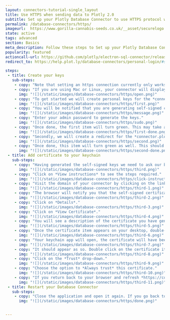 ```yaml
---
layout: connectors-tutorial-single_layout
title: Use HTTPS when sending data to Plotly 2.0
subtitle: Set up your Plotly Database Connector to use HTTPS protocol when transferring data to Plotly 2.0.
permalink: /database-connectors/https/
imageurl:  https://www.gorilla-cannabis-seeds.co.uk/__asset/securelogo
state: active
tags: advanced
section: Basics
meta_description: Follow these steps to Set up your Plotly Database Connector to use HTTPS protocol
popularity: featured
actioncall-url: https://github.com/plotly/electron-sql-connector/releases
redirect_to: https://help.plot.ly/database-connectors/personal-login/#step-6-automatic-ssl

steps:
 - title: Create your keys
   sub-steps:
    - copy: "Note that setting an https connection currently only works for Mac and Linux operating systems."
    - copy: "If you are using Mac or Linux, your connector will display an *HTTPS* section at the bottom. Clicking on the title will display its contents."
      img: "![](/static/images/database-connectors/https/open.png)"
    - copy: "To get started we will create personal keys for the *connector.plot.ly* domain. Click on the first item as shown below."
      img: "![](/static/images/database-connectors/https/first.png)"
    - copy: "You will be notified that you are generating self-signed certificate and that your password is required."
      img: "![](/static/images/database-connectors/https/message.png)"
    - copy: "Enter your admin password to generate the keys."
      img: "![](/static/images/database-connectors/https/sudo.png)"
    - copy: "Once done, the first item will turn green. This may take a couple of seconds."
      img: "![](/static/images/database-connectors/https/first-done.png)"
    - copy: "Secondly, we will create a redirect for the *connector.plot.ly* domain. Click on the second item to do so."
      img: "![](/static/images/database-connectors/https/second.png)"
    - copy: "Once done, this item will turn green as well. This should be done almost instantly."
      img: "![](/static/images/database-connectors/https/second-done.png)"
 - title: Add certificate to your keychain
   sub-steps:
    - copy: "Having generated the self-signed keys we need to ask our browsers to accept them. This requires us to add the self-signed certificate to our keychain. Click on the third item to get started."
      img: "![](/static/images/database-connectors/https/third.png)"
    - copy: "Click on *View instructions* to see the steps required."
      img: "![](/static/images/database-connectors/https/click-instructions.png)"
    - copy: "Visit the domain of your connector by clicking on the link as shown below."
      img: "![](/static/images/database-connectors/https/third-1.png)"
    - copy: "The browser will notify you that the self-signed certificate is not recognized. Click on the warning sign in the search bar of your browser."
      img: "![](/static/images/database-connectors/https/third-2.png)"
    - copy: "Click on *Details*."
      img: "![](/static/images/database-connectors/https/third-3.png)"
    - copy: "Click on *View Certificate*."
      img: "![](/static/images/database-connectors/https/third-4.png)"
    - copy: "You will see a description of the certificate you have generated. Click on it and drag it on your desktop."
      img: "![](/static/images/database-connectors/https/third-5.png)"
    - copy: "Once the certificate item appears on your desktop, double-click on it."
      img: "![](/static/images/database-connectors/https/third-6.png)"
    - copy: "Your keychain app will open, the certificate will have been added and you may find it in the certificates tab."
      img: "![](/static/images/database-connectors/https/third-7.png)"
    - copy: "It should appear as so. Double click on the certificate item."
      img: "![](/static/images/database-connectors/https/third-8.png)"
    - copy: "Click on the *Trust* drop-down."
      img: "![](/static/images/database-connectors/https/third-9.png)"
    - copy: "Choose the option to *Always trust* this certificate."
      img: "![](/static/images/database-connectors/https/third-10.png)"
    - copy: "If you return back to your browser and refresh *https://connector.plot.ly:9495/status* you should see a page demonstrating that your HTTPS request was accepted wihtout a browser warning."
      img: "![](/static/images/database-connectors/https/third-11.png)"
 - title: Restart your Database Connector
   sub-steps:
    - copy: "Close the application and open it again. If you go back to the HTTPS section you shall see that the steps have disappeared and the domain of your connector shall be displayed."
      img: "![](/static/images/database-connectors/https/done.png)"


---
```

